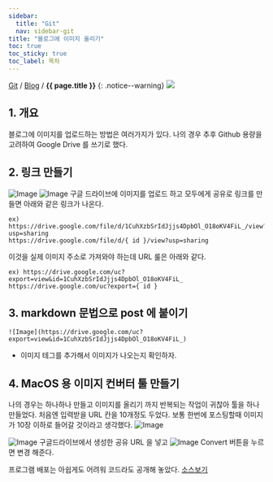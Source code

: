 ```yaml
---
sidebar:
  title: "Git"
  nav: sidebar-git
title: "블로그에 이미지 올리기"
toc: true
toc_sticky: true
toc_label: 목차
---
```

[Git](/git/) / [Blog](/git/blog/) / **{{ page.title }}**
{: .notice--warning}
![](https://pages.github.com/images/logo.svg)

## 1. 개요
블로그에 이미지를 업로드하는 방법은 여러가지가 있다. 
나의 경우 추후 Github 용량을 고려하여 Google Drive 를 쓰기로 했다.

## 2. 링크 만들기
![Image](https://drive.google.com/uc?export=view&id=1ofLmA9slWa9shjtZtoSNHsPkWLXC5ynY)
![Image](https://drive.google.com/uc?export=view&id=1FN7DqMxK2PDohPq7d0pSLL2-1RKOrPR_)
구글 드라이브에 이미지를 업로드 하고 모두에게 공유로 링크를 만들면 아래와 같은 링크가 나온다.
```
ex) https://drive.google.com/file/d/1CuhXzbSrIdJjjs4DpbOl_O18oKV4FiL_/view?usp=sharing
https://drive.google.com/file/d/{ id }/view?usp=sharing
```

이것을 실제 이미지 주소로 가져와야 하는데 URL 룰은 아래와 같다.
```
ex) https://drive.google.com/uc?export=view&id=1CuhXzbSrIdJjjs4DpbOl_O18oKV4FiL_
https://drive.google.com/uc?export={ id }
```

## 3. markdown 문법으로 post 에 붙이기
```
![Image](https://drive.google.com/uc?export=view&id=1CuhXzbSrIdJjjs4DpbOl_O18oKV4FiL_)
```
- 이미지 테그를 추가해서 이미지가 나오는지 확인하자.

## 4. MacOS 용 이미지 컨버터 툴 만들기
나의 경우는 하나하나 만들고 이미지를 올리기 까지 반복되는 작업이 귀찮아 툴을 하나 만들었다.
처음엔 입력받을 URL 칸을 10개정도 두었다. 보통 한번에 포스팅할때 이미지가 10장 이하로 들어갈 것이라고 생각했다.
![Image](https://drive.google.com/uc?export=view&id=1Vuq90K4Fief7QpVh1zx2Csw4o7riRTSl)

![Image](https://drive.google.com/uc?export=view&id=19Exl8TnNTK33gHtPqR_bH65hwKpN7Osl)
구글드라이브에서 생성한 공유 URL 을 넣고
![Image](https://drive.google.com/uc?export=view&id=1FyviyQeFPTTjqe2hQTjX_KNfi8eoCvgT)
Convert 버튼을 누르면 변경 해준다.



프로그램 배포는 아쉽게도 어려워 코드라도 공개해 놓았다.
[소스보기](https://github.com/swift-man/GoogleDriveOriginalURL)
